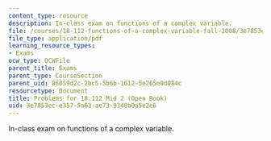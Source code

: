 ```yaml
---
content_type: resource
description: In-class exam on functions of a complex variable.
file: /courses/18-112-functions-of-a-complex-variable-fall-2008/3e7853ece3575a63ae739348b0a5e2e6_mid2prob.pdf
file_type: application/pdf
learning_resource_types:
- Exams
ocw_type: OCWFile
parent_title: Exams
parent_type: CourseSection
parent_uid: 86059d2c-2bc5-5b6b-1612-5e265e0d084c
resourcetype: Document
title: Problems for 18.112 Mid 2 (Open Book)
uid: 3e7853ec-e357-5a63-ae73-9348b0a5e2e6
---
```

In-class exam on functions of a complex variable.

